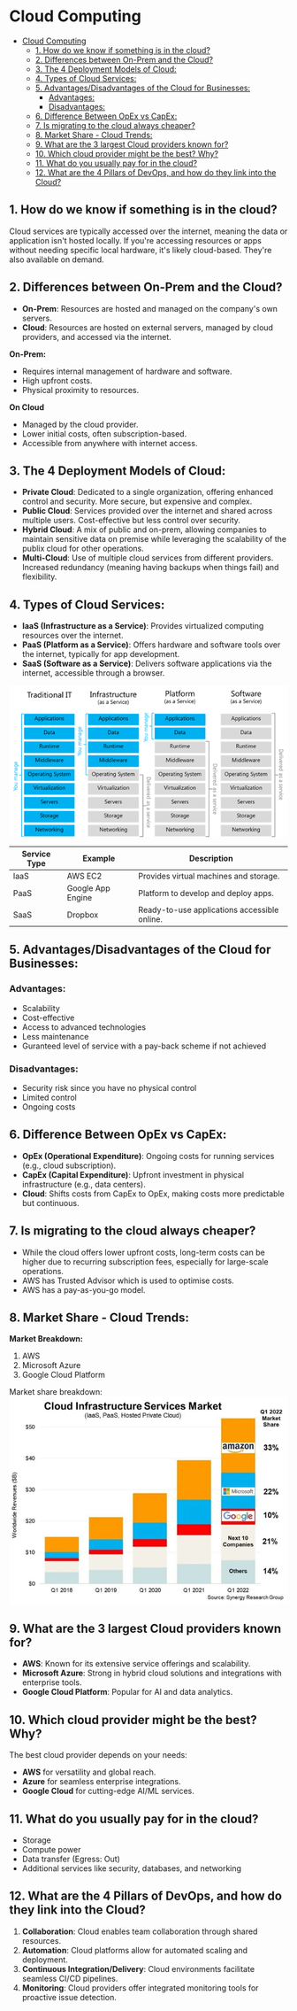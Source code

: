 # Cloud Computing
- [Cloud Computing](#cloud-computing)
  - [1. How do we know if something is in the cloud?](#1-how-do-we-know-if-something-is-in-the-cloud)
  - [2. Differences between On-Prem and the Cloud?](#2-differences-between-on-prem-and-the-cloud)
  - [3. The 4 Deployment Models of Cloud:](#3-the-4-deployment-models-of-cloud)
  - [4. Types of Cloud Services:](#4-types-of-cloud-services)
  - [5. Advantages/Disadvantages of the Cloud for Businesses:](#5-advantagesdisadvantages-of-the-cloud-for-businesses)
    - [Advantages:](#advantages)
    - [Disadvantages:](#disadvantages)
  - [6. Difference Between OpEx vs CapEx:](#6-difference-between-opex-vs-capex)
  - [7. Is migrating to the cloud always cheaper?](#7-is-migrating-to-the-cloud-always-cheaper)
  - [8. Market Share - Cloud Trends:](#8-market-share---cloud-trends)
  - [9. What are the 3 largest Cloud providers known for?](#9-what-are-the-3-largest-cloud-providers-known-for)
  - [10. Which cloud provider might be the best? Why?](#10-which-cloud-provider-might-be-the-best-why)
  - [11. What do you usually pay for in the cloud?](#11-what-do-you-usually-pay-for-in-the-cloud)
  - [12. What are the 4 Pillars of DevOps, and how do they link into the Cloud?](#12-what-are-the-4-pillars-of-devops-and-how-do-they-link-into-the-cloud)
 
## 1. How do we know if something is in the cloud?
Cloud services are typically accessed over the internet, meaning the data or application isn't hosted locally. If you're accessing resources or apps without needing specific local hardware, it's likely cloud-based. They're also available on demand. 
 
## 2. Differences between On-Prem and the Cloud?
- **On-Prem**: Resources are hosted and managed on the company's own servers.
- **Cloud**: Resources are hosted on external servers, managed by cloud providers, and accessed via the internet.
 
**On-Prem:**
- Requires internal management of hardware and software.
- High upfront costs. 
- Physical proximity to resources. 

**On Cloud**
- Managed by the cloud provider.
- Lower initial costs, often subscription-based.
- Accessible from anywhere with internet access.

 
## 3. The 4 Deployment Models of Cloud:
- **Private Cloud**: Dedicated to a single organization, offering enhanced control and security. More secure, but expensive and complex.
- **Public Cloud**: Services provided over the internet and shared across multiple users. Cost-effective but less control over security.
- **Hybrid Cloud**: A mix of public and on-prem, allowing companies to maintain sensitive data on premise while leveraging the scalability of the publix cloud for other operations.
- **Multi-Cloud**: Use of multiple cloud services from different providers. Increased redundancy (meaning having backups when things fail) and flexibility.
 
## 4. Types of Cloud Services:
- **IaaS (Infrastructure as a Service)**: Provides virtualized computing resources over the internet.
- **PaaS (Platform as a Service)**: Offers hardware and software tools over the internet, typically for app development.
- **SaaS (Software as a Service)**: Delivers software applications via the internet, accessible through a browser.
  
![alt text](iaaspaassaasdiagram.png)

| Service **Type** | **Example** | **Description** |
| ------------ | ------- | ----------- |
| IaaS | AWS EC2 | Provides virtual machines and storage. |
| PaaS | Google App Engine | Platform to develop and deploy apps. |
| SaaS | Dropbox | Ready-to-use applications accessible online. |
 
## 5. Advantages/Disadvantages of the Cloud for Businesses:
 
### Advantages:
- Scalability
- Cost-effective
- Access to advanced technologies
- Less maintenance
- Guranteed level of service with a pay-back scheme if not achieved

### Disadvantages:
- Security risk since you have no physical control
- Limited control
- Ongoing costs
 
## 6. Difference Between OpEx vs CapEx:
- **OpEx (Operational Expenditure)**: Ongoing costs for running services (e.g., cloud subscription).
- **CapEx (Capital Expenditure)**: Upfront investment in physical infrastructure (e.g., data centers).
- **Cloud**: Shifts costs from CapEx to OpEx, making costs more predictable but continuous.
 
## 7. Is migrating to the cloud always cheaper?
- While the cloud offers lower upfront costs, long-term costs can be higher due to recurring subscription fees, especially for large-scale operations.
- AWS has Trusted Advisor which is used to optimise costs.
- AWS has a pay-as-you-go model.

 
## 8. Market Share - Cloud Trends:
 
**Market Breakdown:**
1. AWS
2. Microsoft Azure
3. Google Cloud Platform
 
Market share breakdown:
![alt text](cloudinfservicemarket.png)
 
## 9. What are the 3 largest Cloud providers known for?
 
- **AWS**: Known for its extensive service offerings and scalability.
- **Microsoft Azure**: Strong in hybrid cloud solutions and integrations with enterprise tools.
- **Google Cloud Platform**: Popular for AI and data analytics.
 
## 10. Which cloud provider might be the best? Why?
The best cloud provider depends on your needs:
- **AWS** for versatility and global reach.
- **Azure** for seamless enterprise integrations.
- **Google Cloud** for cutting-edge AI/ML services.
 
## 11. What do you usually pay for in the cloud?
- Storage
- Compute power
- Data transfer (Egress: Out)
- Additional services like security, databases, and networking
 
## 12. What are the 4 Pillars of DevOps, and how do they link into the Cloud?
1. **Collaboration**: Cloud enables team collaboration through shared resources.
2. **Automation**: Cloud platforms allow for automated scaling and deployment.
3. **Continuous Integration/Delivery**: Cloud environments facilitate seamless CI/CD pipelines.
4. **Monitoring**: Cloud providers offer integrated monitoring tools for proactive issue detection.
